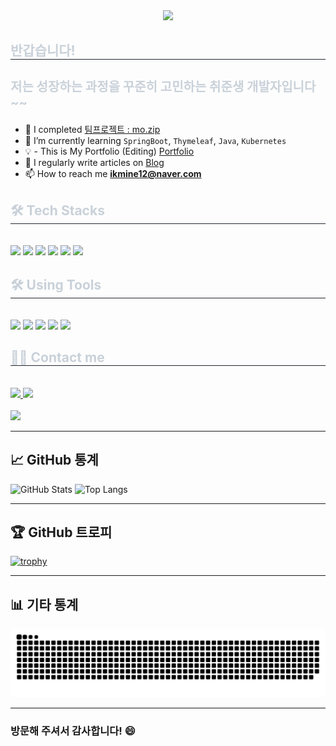 <div align="center">
    <img src="https://capsule-render.vercel.app/api?type=waving&color=gradient&height=180&text=Hello%20World%20👋%20I'm%20Dong-Gun&animation=&fontColor=000000&fontSize=45" style="margin-top:0;" />
</div>
<div style="text-align: left; margin-top: 0;">
    <h2 style="border-bottom: 1px solid #21262d; color: #c9d1d9;"> 반갑습니다! </h2>
    <h3 style="font-weight: 700; font-size: 20px; text-align: left; color: #c9d1d9;"> 저는 성장하는 과정을 꾸준히 고민하는 취준생 개발자입니다~~ </h3>
</div>

- 🔭 I completed [팀프로젝트 : mo.zip](https://github.com/PKNU-JavaStudy/mozip_backend)
- 🌱 I’m currently learning `SpringBoot`, `Thymeleaf`, `Java`, `Kubernetes`
- 💡 - This is My Portfolio (Editing) [Portfolio](https://www.notion.so/Hi-I-m-Dong-Gun-efc2541706564f3e8a72fca64298da5f)
- 📝 I regularly write articles on [Blog](https://velog.io/@king-dong-gun/posts)
- 📫 How to reach me **ikmine12@naver.com**<p><a href="https://solved.ac/ikmine12"></a></p>


<div style="text-align: left;">
    <h2 style="border-bottom: 1px solid #21262d; color: #c9d1d9;"> 🛠️ Tech Stacks </h2> <br>
    <div style="margin: ; text-align: left;">
        <img src="https://img.shields.io/badge/Java-007396?style=for-the-badge&logo=Java&logoColor=white">
        <img src="https://img.shields.io/badge/HTML5-E34F26?style=for-the-badge&logo=HTML5&logoColor=white">
        <img src="https://img.shields.io/badge/Javascript-F7DF1E?style=for-the-badge&logo=Javascript&logoColor=white">
        <img src="https://img.shields.io/badge/Python-3776AB?style=for-the-badge&logo=Python&logoColor=white">
        <img src="https://img.shields.io/badge/Spring Boot-6DB33F?style=for-the-badge&logo=Spring Boot&logoColor=white">
        <img src="https://img.shields.io/badge/Oracle-F80000?style=for-the-badge&logo=Oracle&logoColor=white">
    </div>
</div>

<div style="text-align: left;">
    <h2 style="border-bottom: 1px solid #21262d; color: #c9d1d9;"> 🛠️ Using Tools </h2> <br>
    <div style="margin: ; text-align: left;">
        <img src="https://img.shields.io/badge/Docker-2496ED?style=for-the-badge&logo=Docker&logoColor=white">
        <img src="https://img.shields.io/badge/Git-F05032?style=for-the-badge&logo=Git&logoColor=white">
        <img src="https://img.shields.io/badge/Github-181717?style=for-the-badge&logo=Github&logoColor=white">
        <img src="https://img.shields.io/badge/VS Code-007ACC?style=for-the-badge&logo=Visual Studio Code&logoColor=white">
        <img src="https://img.shields.io/badge/IntelliJ IDEA-000000?style=for-the-badge&logo=IntelliJ IDEA&logoColor=white">
    </div>
</div>

<div style="text-align: left;">
    <h2 style="border-bottom: 1px solid #21262d; color: #c9d1d9;"> 🧑‍💻 Contact me </h2> <br>
    <div style="text-align: left;">
        <a href="https://www.instagram.com/k_d.gun/"> <img src="https://img.shields.io/badge/Instagram-E4405F?style=for-the-badge&logo=Instagram&logoColor=white&link=https://www.instagram.com/k_d.gun/"> </a>
        <a href="mailto:a01021290607@gmail.com"> <img src="https://img.shields.io/badge/Gmail-EA4335?style=for-the-badge&logo=Gmail&logoColor=white&link=mailto:a01021290607@gmail.com"> </a>
    </div> <br>
    <div style="text-align: left;">
        <a href="https://hits.seeyoufarm.com"> <img src="https://hits.seeyoufarm.com/api/count/incr/badge.svg?url=https%3A%2F%2Fgithub.com%2Fking-dong-gun%2F&count_bg=%23000000&title_bg=%23000000&icon=github.svg&icon_color=%23FFFFFF&title=GitHub&edge_flat=false"/></a>
    </div>
</div>
</div>


---

## 📈 GitHub 통계
<div>
  <img height="150em" src="https://github-readme-stats.vercel.app/api?username=king-dong-gun&show_icons=true&theme=dracula" alt="GitHub Stats"/>
  <img height="150em" src="https://github-readme-stats.vercel.app/api/top-langs/?username=king-dong-gun&layout=compact&theme=dracula" alt="Top Langs"/>
</div>

---

## 🏆 GitHub 트로피
[![trophy](https://github-profile-trophy.vercel.app/?username=king-dong-gun&theme=dracula)](https://github.com/ryo-ma/github-profile-trophy)

---

## 📊 기타 통계

<img src="https://raw.githubusercontent.com/Platane/snk/output/github-contribution-grid-snake.svg" />

---

### 방문해 주셔서 감사합니다! 😄

<!---
king-dong-gun/king-dong-gun is a ✨ special ✨ repository because its `README.md` (this file) appears on your GitHub profile.
You can click the Preview link to take a look at your changes.
—>

